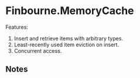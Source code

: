 # Finbourne.MemoryCache
Features:
1. Insert and retrieve items with arbitrary types.
1. Least-recently used item eviction on insert.
1. Concurrent access.

## Notes